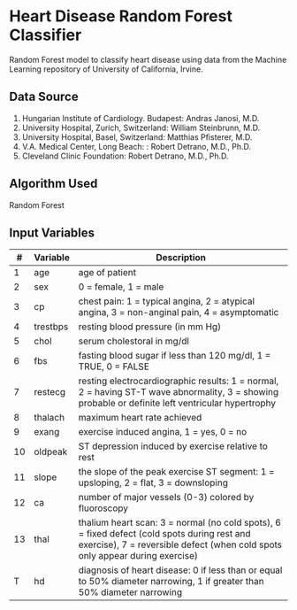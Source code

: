 # Heart Disease Random Forest Classifier
Random Forest model to classify heart disease using data from the Machine Learning repository of University of California, Irvine.

## Data Source
1. Hungarian Institute of Cardiology. Budapest: Andras Janosi, M.D.
2. University Hospital, Zurich, Switzerland: William Steinbrunn, M.D.
3. University Hospital, Basel, Switzerland: Matthias Pfisterer, M.D.
4. V.A. Medical Center, Long Beach: : Robert Detrano, M.D., Ph.D.
5. Cleveland Clinic Foundation: Robert Detrano, M.D., Ph.D.

## Algorithm Used
Random Forest

## Input Variables
|#	|Variable	|Description																																									|
|---|-----------|-------------------------------------------------------------------------------------------------------------------------------------------------------------------------------|
|1	|age		|age of patient 																																								|
|2	|sex		|0 = female, 1 = male 																																							|
|3	|cp			|chest pain: 1 = typical angina, 2 = atypical angina, 3 = non-anginal pain, 4 = asymptomatic 																					|
|4	|trestbps	|resting blood pressure (in mm Hg) 																																				|
|5	|chol		|serum cholestoral in mg/dl 																																					|
|6	|fbs		|fasting blood sugar if less than 120 mg/dl, 1 = TRUE, 0 = FALSE 																												|
|7	|restecg	|resting electrocardiographic results: 1 = normal, 2 = having ST-T wave abnormality, 3 = showing probable or definite left ventricular hypertrophy								|
|8	|thalach	|maximum heart rate achieved 																																					|
|9	|exang		|exercise induced angina, 1 = yes, 0 = no 																																		|
|10	|oldpeak	|ST depression induced by exercise relative to rest 																				 											|
|11	|slope		|the slope of the peak exercise ST segment: 1 = upsloping, 2 = flat, 3 = downsloping 																							|
|12	|ca			|number of major vessels (0-3) colored by fluoroscopy																															|	
|13	|thal		|thalium heart scan: 3 = normal (no cold spots), 6 = fixed defect (cold spots during rest and exercise), 7 = reversible defect (when cold spots only appear during exercise)	|
|T	|hd         |diagnosis of heart disease: 0 if less than or equal to 50% diameter narrowing, 1 if greater than 50% diameter narrowing														|